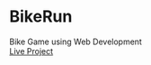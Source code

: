 # BikeRun
<p bgcolor="red">
Bike Game using Web Development<br>
<a href="https://manmohansinghraghav.github.io/BikeRun/">Live Project</a>
</p>
